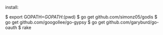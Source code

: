 install:

$ export GOPATH=$GOPATH:$(pwd)
$ go get github.com/simonz05/godis
$ go get github.com/googollee/go-gypsy
$ go get github.com/garyburd/go-oauth
$ rake
